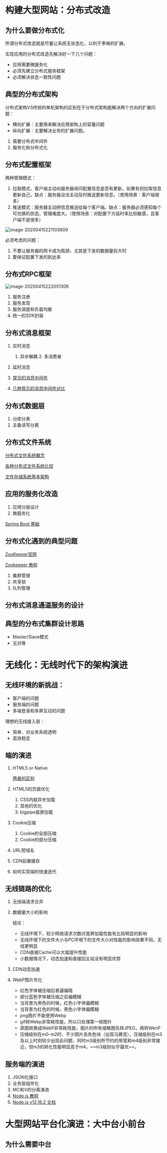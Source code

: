 # 构建大型网站：分布式改造

## 为什么要做分布式化

所谓分布式改造就是尽量让系统无状态化，以利于季候的扩展。

实现应用的分布式改造先解决好一下几个问题：

+ 应用需要微服务化
+ 必须先建立分布式服务框架
+ 必须解决状态一致性问题

## 典型的分布式架构

分布式架构VS传统的单机架构的区别在于分布式架构能解决两个方向的扩展问题：

+ 横向扩展：主要用来解决应用架构上的容量问题
+ 纵向扩展：主要解决业务的扩展问题。

1. 需要分布式中间件
2. 服务化和分布式化

## 分布式配置框架

两种管理模式：

1. 拉取模式。客户端主动向服务器询问配置信息是否有更新，如果有则拉取信息更新自己。缺点：服务器没法主动及时推送更新信息。（使用场景：客户端很多）
2. 推送模式：服务器主动把信息推送给每个客户端。缺点：服务器必须感知每个可兑换的状态，管理难度大。（使用场景：对配置下方延时率比较敏感，且客户端不是很多）

![image-20200415221103609](https://gitee.com/hfqy/picture_bed/raw/master/img/20200415221110.png)

必须考虑的问题：

1. 不要让服务器的网卡成为瓶颈，尤其是下发的数据量较大时
2. 要保证配置下发的到达率

## 分布式RPC框架

![image-20200415222051306](https://gitee.com/hfqy/picture_bed/raw/master/img/20200415222057.png)

1. 服务注册
2. 服务发现
3. 服务调度和负载均衡
4. 统一的SDK封装

 ## 分布式消息框架

1. 实时消息
   	1. 异步解耦
    	2. 多消费者

2. 延时消息
3. [常见的消息中间件](http://queus.io)
4. [几种常见的消息中间件对比](https://my.oschina.net/blogByRzc/blog/3012251)

## 分布式数据层

1. 分库分表
2. 主备读写分离

## 分布式文件系统

[分布式文件系统概念](https://www.cnblogs.com/wwchihiro/p/9242542.html)

[各种分布式文件系统比较](https://blog.csdn.net/baiducheng/article/details/78210752)

[文件存储系统基本架构](https://zhuanlan.zhihu.com/p/27666295)

## 应用的服务化改造

1. 应用分层设计
2. 微服务化

[Spring Boot 基础](https://www.ibm.com/developerworks/cn/java/j-spring-boot-basics-perry/index.html)

## 分布式化遇到的典型问题

[ZooKeeper官网](http://zookeeper.apache.org/)

[Zookeeper 教程](https://www.w3cschool.cn/zookeeper/)

1. 集群管理
2. 共享锁
3. 队列管理

## 分布式消息通道服务的设计

## 典型的分布式集群设计思路

+ Master/Slave模式
+ 无对等

# 无线化：无线时代下的架构演进

## 无线环境的新挑战：

+ 客户端的问题
+ 服务端的问题
+ 多端登录和多屏互动的问题

理想的无线接入层：

+ 简单、对业务系统透明
+ 高效稳定

## 端的演进

1. HTML5 or Native

   [两者的区别](https://blog.csdn.net/wangshufen20091651/article/details/71122926)

2. HTML5的页面优化
   1. CSS内联异步加载
   2. 其他的优化
   3. bigpipe首屏加载

3. Cookie压缩
   1. Cookie的全部压缩
   2. Cookie的部分压缩

4. URL短域名
5. CDN前置缓存

6. 如何实现端的快速迭代

## 无线链路的优化

1. 无线端请求合并

2. 数据量大小的影响

   结论：

   + 无线环境下，较少网络请求次数对首屏加载性能有比较明显的影响
   + 无线环境下的文件大小与PC环境下的文件大小对性能的影响效果不同，无线更明显
   + CDN直接Cache可以大幅提升性能
   + 小数据情况下，动态加速和直接回主站没有明显优势

3. CDN动态加速

4. WebP图片优化
   + 红色字体被压缩后普遍偏暗
   + 部分蓝色字体被压缩之后偏模糊
   + 当背景为黑色的时候，红色小字体偏模糊
   + 当背景为红色的时候，黑色小字体偏模糊
   + png图片不能使用Webp
   + gif转Webp非常耗性能，所以只处理第一帧图片
   + 原图转换成WebP非常耗性能，图片的所有缩略图先转JPEG，再转WenP
   + 压缩级别在m0-m2时，不少图片丢失色块（出现马赛克），压缩级别在m3及以上时则较少出现此问题，同时m3级别所节约的带宽和m4级别非常接近，但m3的转化性能明显高于m4。==m3级别似乎最优==。

## 服务端的演进

1. JSON化接口
2. 业务层组件化
3. MC和V的分离演进
1. [Node.js 教程](https://www.runoob.com/nodejs/nodejs-tutorial.html)
2. [Node.js v12.16.2 文档](http://nodejs.cn/api/)

# 大型网站平台化演进：大中台小前台

## 为什么需要中台

